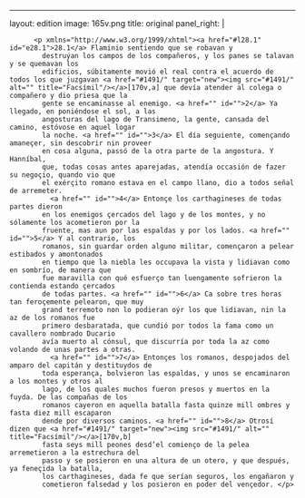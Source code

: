 <?xml version="1.0" encoding="UTF-8"?>
---
layout: edition
image: 165v.png 
title: original 
panel_right: |  
            
          <p xmlns="http://www.w3.org/1999/xhtml"><a href="#l28.1" id="e28.1">28.1</a> Flaminio sentiendo que se robavan y
            destruýan los campos de los compañeros, y los panes se talavan y se quemavan los
            edificios, súbitamente movió el real contra el acuerdo de todos los que juzgavan <a href="#1491/" target="new"><img src="#1491/" alt="" title="Facsímil"/></a>[170v,a] que devía atender al colega o compañero y dio priesa que la
            gente se encaminasse al enemigo. <a href="" id="">2</a> Ya llegado, en poniéndose el sol, a las
            angosturas del lago de Transimeno, la gente, cansada del camino, estóvose en aquel logar
            la noche. <a href="" id="">3</a> El día seguiente, començando amaneçer, sin descobrir nin proveer
            en cosa alguna, passó de la otra parte de la angostura. Y Hanníbal,
            que, todas cosas antes aparejadas, atendía occasión de fazer su negoçio, quando vio que
            el exérçito romano estava en el campo llano, dio a todos señal de arremeter.
              <a href="" id="">4</a> Entonçe los carthagineses de todas partes dieron
            en los enemigos çercados del lago y de los montes, y no sólamente los acometieron por la
            fruente, mas aun por las espaldas y por los lados. <a href="" id="">5</a> Y al contrario, los
            romanos, sin guardar orden alguno militar, començaron a pelear estibados y amontonados
            en tiempo que la niebla les occupava la vista y lidiavan como en sombrío, de manera que
            fue maravilla con qué esfuerço tan luengamente sofrieron la contienda estando çercados
            de todas partes. <a href="" id="">6</a> Ca sobre tres horas tan feroçemente pelearon, que muy
            grand terremoto non lo podieran oýr los que lidiavan, nin la az de los romanos fue
            primero desbaratada, que cundió por todos la fama como un cavallero nombrado Ducario
            avía muerto al cónsul, que discurría por toda la az como volando de unas partes a otras.
              <a href="" id="">7</a> Entonçes los romanos, despojados del amparo del capitán y destituydos de
            toda esperança, bolvieron las espaldas, y unos se encaminaron a los montes y otros al
            lago, de los quales muchos fueron presos y muertos en la fuyda. De las compañas de los
            romanos cayeron en aquella batalla fasta quinze mill ombres y fasta diez mill escaparon
            dende por diversos caminos. <a href="" id="">8</a> Otrosí dizen que <a href="#1491/" target="new"><img src="#1491/" alt="" title="Facsímil"/></a>[170v,b]
            fasta seys mill peones desd’el comienço de la pelea arremetieron a la estrechura del
            passo y se posieron en una altura de un otero, y que después, ya feneçida la batalla,
            los carthagineses, dada fe que serían seguros, los engañaron y
            cometieron falsedad y los posieron en poder del vençedor. </p>
        